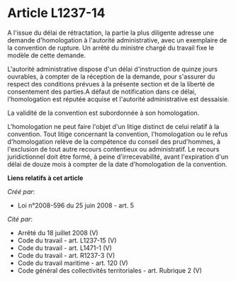 # Article L1237-14

A l'issue du délai de rétractation, la partie la plus diligente adresse une demande d'homologation à l'autorité
administrative, avec un exemplaire de la convention de rupture. Un arrêté du ministre chargé du travail fixe le modèle de
cette demande. 

L'autorité administrative dispose d'un délai d'instruction de quinze jours ouvrables, à compter de la réception de la
demande, pour s'assurer du respect des conditions prévues à la présente section et de la liberté de consentement des
parties.A défaut de notification dans ce délai, l'homologation est réputée acquise et l'autorité administrative est
dessaisie. 

La validité de la convention est subordonnée à son homologation. 

L'homologation ne peut faire l'objet d'un litige distinct de celui relatif à la convention. Tout litige concernant la
convention, l'homologation ou le refus d'homologation relève de la compétence du conseil des prud'hommes, à l'exclusion de
tout autre recours contentieux ou administratif. Le recours juridictionnel doit être formé, à peine d'irrecevabilité, avant
l'expiration d'un délai de douze mois à compter de la date d'homologation de la convention.

**Liens relatifs à cet article**

_Créé par_:

  - Loi n°2008-596 du 25 juin 2008 - art. 5

_Cité par_:

  - Arrêté du 18 juillet 2008 (V)
  - Code du travail - art. L1237-15 (V)
  - Code du travail - art. L1471-1 (V)
  - Code du travail - art. R1237-3 (V)
  - Code du travail maritime - art. 120 (V)
  - Code général des collectivités territoriales - art. Rubrique 2 (V)
